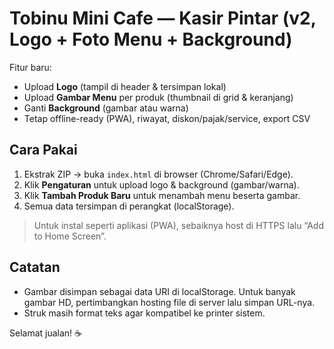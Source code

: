 # Tobinu Mini Cafe — Kasir Pintar (v2, Logo + Foto Menu + Background)

Fitur baru:
- Upload **Logo** (tampil di header & tersimpan lokal)
- Upload **Gambar Menu** per produk (thumbnail di grid & keranjang)
- Ganti **Background** (gambar atau warna)
- Tetap offline-ready (PWA), riwayat, diskon/pajak/service, export CSV

## Cara Pakai
1. Ekstrak ZIP → buka `index.html` di browser (Chrome/Safari/Edge).
2. Klik **Pengaturan** untuk upload logo & background (gambar/warna).
3. Klik **Tambah Produk Baru** untuk menambah menu beserta gambar.
4. Semua data tersimpan di perangkat (localStorage).

> Untuk instal seperti aplikasi (PWA), sebaiknya host di HTTPS lalu “Add to Home Screen”.

## Catatan
- Gambar disimpan sebagai data URI di localStorage. Untuk banyak gambar HD, pertimbangkan hosting file di server lalu simpan URL-nya.
- Struk masih format teks agar kompatibel ke printer sistem.

Selamat jualan! ☕️
